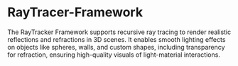 # RayTracer-Framework
The RayTracker Framework supports recursive ray tracing to render realistic reflections and refractions in 3D scenes. It enables smooth lighting effects on objects like spheres, walls, and custom shapes, including transparency for refraction, ensuring high-quality visuals of light-material interactions.
